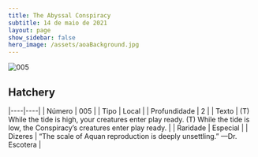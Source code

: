 ```yaml
---
title: The Abyssal Conspiracy
subtitle: 14 de maio de 2021
layout: page
show_sidebar: false
hero_image: /assets/aoaBackground.jpg
---
```


![005](https://cards-keyforge.s3.eu-north-1.amazonaws.com/media/pt/tac/005.png)

## Hatchery

|----|----|
| Número | 005 |
| Tipo | Local |
| Profundidade | 2 |
| Texto | (T) While the tide is high, your creatures enter play ready. (T) While the tide is low, the Conspiracy’s creatures enter play ready. |
| Raridade | Especial |
| Dizeres | “The scale of Aquan reproduction is deeply unsettling.” —Dr. Escotera |
